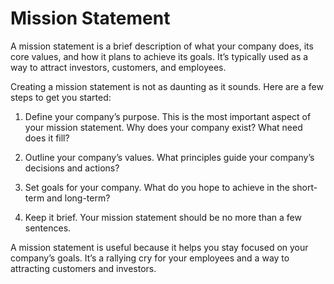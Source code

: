 # Mission Statement

A mission statement is a brief description of what your company does, its core values, and how it plans to achieve its goals. It’s typically used as a way to attract investors, customers, and employees.

Creating a mission statement is not as daunting as it sounds. Here are a few steps to get you started:

1. Define your company’s purpose. This is the most important aspect of your mission statement. Why does your company exist? What need does it fill?

2. Outline your company’s values. What principles guide your company’s decisions and actions?

3. Set goals for your company. What do you hope to achieve in the short-term and long-term?

4. Keep it brief. Your mission statement should be no more than a few sentences.

A mission statement is useful because it helps you stay focused on your company’s goals. It’s a rallying cry for your employees and a way to attracting customers and investors.
